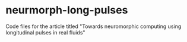 # neurmorph-long-pulses
Code files for the article titled "Towards neuromorphic computing using longitudinal pulses in real fluids"
